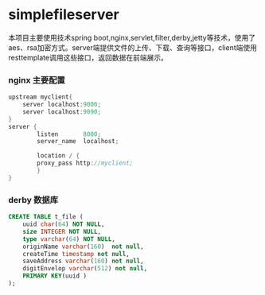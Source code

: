# simplefileserver
本项目主要使用技术spring boot,nginx,servlet,filter,derby,jetty等技术，使用了aes、rsa加密方式。server端提供文件的上传、下载、查询等接口，client端使用resttemplate调用这些接口，返回数据在前端展示。
### nginx 主要配置
```java 
upstream myclient{
	server localhost:9000;
	server localhost:9090;
}
server {
        listen       8000;
        server_name  localhost;

        location / {
		proxy_pass http://myclient;
        }
}  
````
### derby 数据库
```sql 
CREATE TABLE t_file ( 
	uuid char(64) NOT NULL,
	size INTEGER NOT NULL, 
	type varchar(64) NOT NULL, 
	originName varchar(160)  not null, 
	createTime timestamp not null,
	saveAddress varchar(160) not null,
	digitEnvelop varchar(512) not null,
	PRIMARY KEY(uuid )
);
```
